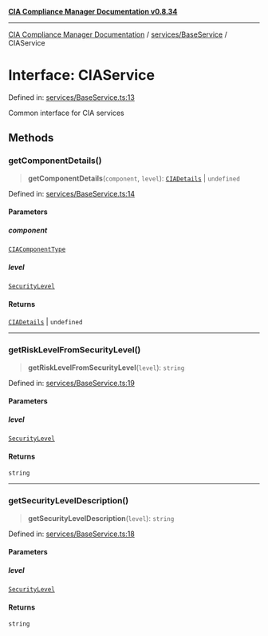 [**CIA Compliance Manager Documentation v0.8.34**](../../../README.md)

***

[CIA Compliance Manager Documentation](../../../modules.md) / [services/BaseService](../README.md) / CIAService

# Interface: CIAService

Defined in: [services/BaseService.ts:13](https://github.com/Hack23/cia-compliance-manager/blob/a33140701dae02a85d2f0d957645dda4d2c4da41/src/services/BaseService.ts#L13)

Common interface for CIA services

## Methods

### getComponentDetails()

> **getComponentDetails**(`component`, `level`): [`CIADetails`](../../../types/interfaces/CIADetails.md) \| `undefined`

Defined in: [services/BaseService.ts:14](https://github.com/Hack23/cia-compliance-manager/blob/a33140701dae02a85d2f0d957645dda4d2c4da41/src/services/BaseService.ts#L14)

#### Parameters

##### component

[`CIAComponentType`](../../../types/type-aliases/CIAComponentType.md)

##### level

[`SecurityLevel`](../../../types/cia/type-aliases/SecurityLevel.md)

#### Returns

[`CIADetails`](../../../types/interfaces/CIADetails.md) \| `undefined`

***

### getRiskLevelFromSecurityLevel()

> **getRiskLevelFromSecurityLevel**(`level`): `string`

Defined in: [services/BaseService.ts:19](https://github.com/Hack23/cia-compliance-manager/blob/a33140701dae02a85d2f0d957645dda4d2c4da41/src/services/BaseService.ts#L19)

#### Parameters

##### level

[`SecurityLevel`](../../../types/cia/type-aliases/SecurityLevel.md)

#### Returns

`string`

***

### getSecurityLevelDescription()

> **getSecurityLevelDescription**(`level`): `string`

Defined in: [services/BaseService.ts:18](https://github.com/Hack23/cia-compliance-manager/blob/a33140701dae02a85d2f0d957645dda4d2c4da41/src/services/BaseService.ts#L18)

#### Parameters

##### level

[`SecurityLevel`](../../../types/cia/type-aliases/SecurityLevel.md)

#### Returns

`string`
